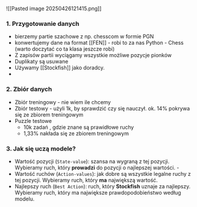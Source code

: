 
![[Pasted image 20250426121415.png]]

### 1. Przygotowanie danych
- bierzemy partie szachowe z np. chesscom w formie PGN 
- konwertujemy dane na format [[FEN]] - robi to za nas Python - Chess (warto doczytać co ta klasa jeszcze robi)
- Z zapisów partii wyciągamy wszystkie możliwe pozycje pionków
- Duplikaty są usuwane
- Używamy [[Stockfish]] jako doradcy. 
- 
### 2. Zbiór danych 

- Zbiór treningowy - nie wiem ile chcemy
- Zbiór testowy - użyli 1k, by sprawdzić czy się nauczył. ok. 14% pokrywa się ze zbiorem treningowym
- Puzzle testowe 
	- 10k zadań , gdzie znane są prawidłowe ruchy
	- 1,33% nakłada się ze zbiorem treningowym


### 3. Jak się uczą modele?
 - Wartość pozycji (`State-value`): szansa na wygraną z tej pozycji. Wybieramy ruch, który **prowadzi** do pozycji o najlepszej wartości. -
- Wartość ruchów (`Action-values`): jak dobre są wszystkie legalne ruchy z tej pozycji. Wybieramy ruch, który **ma** największą wartość.
- Najlepszy ruch (`Best Action`): ruch, który **Stockfish** uznaje za najlepszy. Wybieramy ruch, który ma największe prawdopodobieństwo według modelu.

